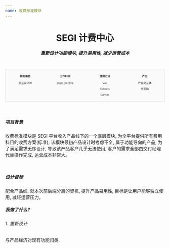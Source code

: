 ```yaml
---
name: 收费标准模块
---
```


# <center>**<span class=" font-bold ">SEGI</span> 计费中心**</center>

##### <center class="text-gary-500 font-light"> 重新设计功能模块, 提升易用性, 减少运营成本</center>

<br>
<div style="display: flex; justify-content: center;">
    <img src="../assets/vdp/vdp.png"/>
</div>
<br>
<br>

##### 项目背景

收费标准模块是 SEGI 平台收入产品线下的一个底层模块, 为全平台提供所有费用科目的收费方案(标准); 该模块最初产品设计时考虑不全, 属于功能导向的产品, 为了满足需求无序设计, 导致该产品客户几乎无法使用, 客户的需求全部由交付经理代替操作完成, 运营成本非常大。

<br>

##### 设计目标

配合产品线, 就本次前后端分离的契机, 提升产品易用性, 目标是让用户能够独立使用, 减轻运营压力。

##### 我做了什么?

###### 1. 重新设计

与产品经济对现有功能归类,

<br>

<br>
